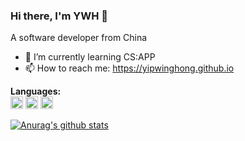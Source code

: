 ### Hi there, I'm YWH 👋
A software developer from China
- 🌱 I’m currently learning CS:APP
- 📫 How to reach me: https://yipwinghong.github.io

**Languages:**  
<code><img height="20" src="https://ywh-oss.oss-cn-shenzhen.aliyuncs.com/Python-lang.png"></code>
<code><img height="20" src="https://ywh-oss.oss-cn-shenzhen.aliyuncs.com/C-lang.jpg"></code>
<code><img height="20" src="https://ywh-oss.oss-cn-shenzhen.aliyuncs.com/Java-lang2.png"></code>

<!--
**yipwinghong/yipwinghong** is a ✨ _special_ ✨ repository because its `README.md` (this file) appears on your GitHub profile.

Here are some ideas to get you started:

- 🔭 I’m currently working on ...
- 🌱 I’m currently learning ...
- 👯 I’m looking to collaborate on ...
- 🤔 I’m looking for help with ...
- 💬 Ask me about ...
- 📫 How to reach me: ...
- 😄 Pronouns: ...
- ⚡ Fun fact: ...
-->

[![Anurag's github stats](https://github-readme-stats.vercel.app/api?username=yipwinghong&show_icons=true&count_private=true)](https://github.com/anuraghazra/github-readme-stats)
